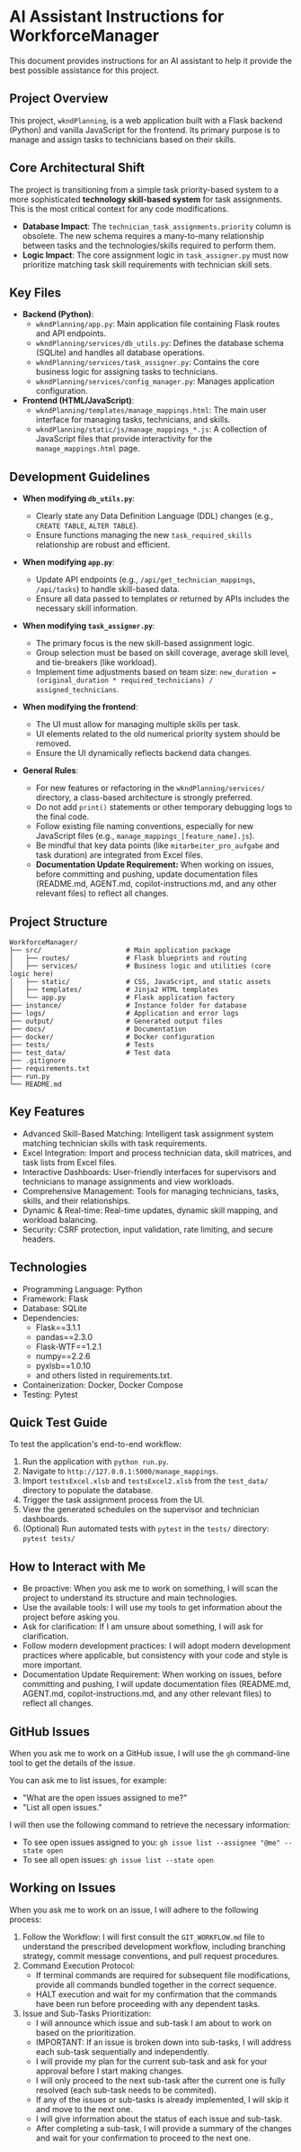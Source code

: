 # AI Assistant Instructions for WorkforceManager

This document provides instructions for an AI assistant to help it provide the best possible assistance for this project.

## Project Overview

This project, `wkndPlanning`, is a web application built with a Flask backend (Python) and vanilla JavaScript for the frontend. Its primary purpose is to manage and assign tasks to technicians based on their skills.

## Core Architectural Shift

The project is transitioning from a simple task priority-based system to a more sophisticated **technology skill-based system** for task assignments. This is the most critical context for any code modifications.

-   **Database Impact**: The `technician_task_assignments.priority` column is obsolete. The new schema requires a many-to-many relationship between tasks and the technologies/skills required to perform them.
-   **Logic Impact**: The core assignment logic in `task_assigner.py` must now prioritize matching task skill requirements with technician skill sets.

## Key Files

-   **Backend (Python)**:
    -   `wkndPlanning/app.py`: Main application file containing Flask routes and API endpoints.
    -   `wkndPlanning/services/db_utils.py`: Defines the database schema (SQLite) and handles all database operations.
    -   `wkndPlanning/services/task_assigner.py`: Contains the core business logic for assigning tasks to technicians.
    -   `wkndPlanning/services/config_manager.py`: Manages application configuration.
-   **Frontend (HTML/JavaScript)**:
    -   `wkndPlanning/templates/manage_mappings.html`: The main user interface for managing tasks, technicians, and skills.
    -   `wkndPlanning/static/js/manage_mappings_*.js`: A collection of JavaScript files that provide interactivity for the `manage_mappings.html` page.

## Development Guidelines

-   **When modifying `db_utils.py`**:
    -   Clearly state any Data Definition Language (DDL) changes (e.g., `CREATE TABLE`, `ALTER TABLE`).
    -   Ensure functions managing the new `task_required_skills` relationship are robust and efficient.

-   **When modifying `app.py`**:
    -   Update API endpoints (e.g., `/api/get_technician_mappings`, `/api/tasks`) to handle skill-based data.
    -   Ensure all data passed to templates or returned by APIs includes the necessary skill information.

-   **When modifying `task_assigner.py`**:
    -   The primary focus is the new skill-based assignment logic.
    -   Group selection must be based on skill coverage, average skill level, and tie-breakers (like workload).
    -   Implement time adjustments based on team size: `new_duration = (original_duration * required_technicians) / assigned_technicians`.

-   **When modifying the frontend**:
    -   The UI must allow for managing multiple skills per task.
    -   UI elements related to the old numerical priority system should be removed.
    -   Ensure the UI dynamically reflects backend data changes.

-   **General Rules**:
    -   For new features or refactoring in the `wkndPlanning/services/` directory, a class-based architecture is strongly preferred.
    -   Do not add `print()` statements or other temporary debugging logs to the final code.
    -   Follow existing file naming conventions, especially for new JavaScript files (e.g., `manage_mappings_[feature_name].js`).
    -   Be mindful that key data points (like `mitarbeiter_pro_aufgabe` and task duration) are integrated from Excel files.
    -   **Documentation Update Requirement:** When working on issues, before committing and pushing, update documentation files (README.md, AGENT.md, copilot-instructions.md, and any other relevant files) to reflect all changes.

## Project Structure

```
WorkforceManager/
├── src/                     # Main application package
│   ├── routes/              # Flask blueprints and routing
│   ├── services/            # Business logic and utilities (core logic here)
│   ├── static/              # CSS, JavaScript, and static assets
│   ├── templates/           # Jinja2 HTML templates
│   └── app.py               # Flask application factory
├── instance/                # Instance folder for database
├── logs/                    # Application and error logs
├── output/                  # Generated output files
├── docs/                    # Documentation
├── docker/                  # Docker configuration
├── tests/                   # Tests
├── test_data/               # Test data
├── .gitignore
├── requirements.txt
├── run.py
└── README.md
```

## Key Features

- Advanced Skill-Based Matching: Intelligent task assignment system matching technician skills with task requirements.
- Excel Integration: Import and process technician data, skill matrices, and task lists from Excel files.
- Interactive Dashboards: User-friendly interfaces for supervisors and technicians to manage assignments and view workloads.
- Comprehensive Management: Tools for managing technicians, tasks, skills, and their relationships.
- Dynamic & Real-time: Real-time updates, dynamic skill mapping, and workload balancing.
- Security: CSRF protection, input validation, rate limiting, and secure headers.

## Technologies

- Programming Language: Python
- Framework: Flask
- Database: SQLite
- Dependencies:
    - Flask==3.1.1
    - pandas==2.3.0
    - Flask-WTF==1.2.1
    - numpy==2.2.6
    - pyxlsb==1.0.10
    - and others listed in requirements.txt.
- Containerization: Docker, Docker Compose
- Testing: Pytest

## Quick Test Guide

To test the application's end-to-end workflow:
1.  Run the application with `python run.py`.
2.  Navigate to `http://127.0.0.1:5000/manage_mappings`.
3.  Import `testsExcel.xlsb` and `testsExcel2.xlsb` from the `test_data/` directory to populate the database.
4.  Trigger the task assignment process from the UI.
5.  View the generated schedules on the supervisor and technician dashboards.
6.  (Optional) Run automated tests with `pytest` in the `tests/` directory: `pytest tests/`

## How to Interact with Me

- Be proactive: When you ask me to work on something, I will scan the project to understand its structure and main technologies.
- Use the available tools: I will use my tools to get information about the project before asking you.
- Ask for clarification: If I am unsure about something, I will ask for clarification.
- Follow modern development practices: I will adopt modern development practices where applicable, but consistency with your code and style is more important.
- Documentation Update Requirement: When working on issues, before committing and pushing, I will update documentation files (README.md, AGENT.md, copilot-instructions.md, and any other relevant files) to reflect all changes.

## GitHub Issues

When you ask me to work on a GitHub issue, I will use the `gh` command-line tool to get the details of the issue.

You can ask me to list issues, for example:
- "What are the open issues assigned to me?"
- "List all open issues."

I will then use the following command to retrieve the necessary information:
- To see open issues assigned to you: `gh issue list --assignee "@me" --state open`
- To see all open issues: `gh issue list --state open`

## Working on Issues

When you ask me to work on an issue, I will adhere to the following process:

1.  Follow the Workflow: I will first consult the `GIT_WORKFLOW.md` file to understand the prescribed development workflow, including branching strategy, commit message conventions, and pull request procedures.
2.  Command Execution Protocol:
    *   If terminal commands are required for subsequent file modifications, provide all commands bundled together in the correct sequence.
    *   HALT execution and wait for my confirmation that the commands have been run before proceeding with any dependent tasks.
3.  Issue and Sub-Tasks Prioritization:
    *   I will announce which issue and sub-task I am about to work on based on the prioritization.
    *   IMPORTANT: If an issue is broken down into sub-tasks, I will address each sub-task sequentially and independently.
    *   I will provide my plan for the current sub-task and ask for your approval before I start making changes.
    *   I will only proceed to the next sub-task after the current one is fully resolved (each sub-task needs to be commited).
    *   If any of the issues or sub-tasks is already implemented, I will skip it and move to the next one.
    *   I will give information about the status of each issue and sub-task.
    *   After completing a sub-task, I will provide a summary of the changes and wait for your confirmation to proceed to the next one.
